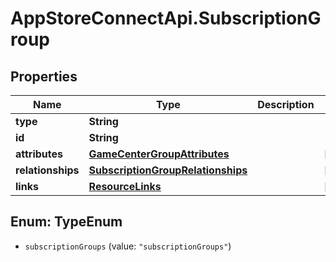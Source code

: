 # AppStoreConnectApi.SubscriptionGroup

## Properties

Name | Type | Description | Notes
------------ | ------------- | ------------- | -------------
**type** | **String** |  | 
**id** | **String** |  | 
**attributes** | [**GameCenterGroupAttributes**](GameCenterGroupAttributes.md) |  | [optional] 
**relationships** | [**SubscriptionGroupRelationships**](SubscriptionGroupRelationships.md) |  | [optional] 
**links** | [**ResourceLinks**](ResourceLinks.md) |  | [optional] 



## Enum: TypeEnum


* `subscriptionGroups` (value: `"subscriptionGroups"`)




